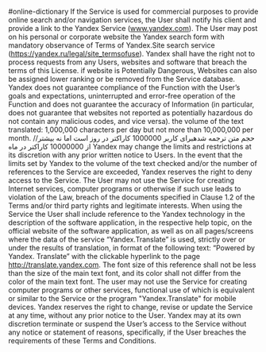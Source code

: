 #online-dictionary
If the Service is used for commercial purposes to provide online search and/or navigation services, the User shall notify his client and provide a link to the Yandex Service (www.yandex.com). The User may post on his personal or corporate website the Yandex search form with mandatory observance of Terms of Yandex.Site search service (https://yandex.ru/legal/site_termsofuse). Yandex shall have the right not to process requests from any Users, websites and software that breach the terms of this License. if website is Potentially Dangerous, Websites can also be assigned lower ranking or be removed from the Service database. Yandex does not guarantee compliance of the Function with the User’s goals and expectations, uninterrupted and error-free operation of the Function and does not guarantee the accuracy of Information (in particular, does not guarantee that websites not reported as potentially hazardous do not contain any malicious codes, and vice versa). the volume of the text translated: 1,000,000 characters per day but not more than 10,000,000 per month. //حجم متن ترجمه شدهبرای کاربر 1000000 کاراکتر در روز است اما نه بیشتر از 10000000 کاراکتر در ماه Yandex may change the limits and restrictions at its discretion with any prior written notice to Users. In the event that the limits set by Yandex to the volume of the text checked and/or the number of references to the Service are exceeded, Yandex reserves the right to deny access to the Service. The User may not use the Service for creating Internet services, computer programs or otherwise if such use leads to violation of the Law, breach of the documents specified in Clause 1.2 of the Terms and/or third party rights and legitimate interests. When using the Service the User shall include reference to the Yandex technology in the description of the software application, in the respective help topic, on the official website of the software application, as well as on all pages/screens where the data of the service “Yandex.Translate” is used, strictly over or under the results of translation, in format of the following text: “Powered by Yandex. Translate” with the clickable hyperlink to the page http://translate.yandex.com. The font size of this reference shall not be less than the size of the main text font, and its color shall not differ from the color of the main text font. The user may not use the Service for creating computer programs or other services, functional use of which is equivalent or similar to the Service or the program "Yandex.Translate" for mobile devices. Yandex reserves the right to change, revise or update the Service at any time, without any prior notice to the User. Yandex may at its own discretion terminate or suspend the User’s access to the Service without any notice or statement of reasons, specifically, if the User breaches the requirements of these Terms and Conditions.